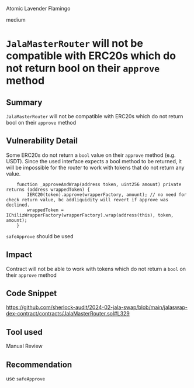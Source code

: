 Atomic Lavender Flamingo

medium

# `JalaMasterRouter` will not be compatible with ERC20s which do not return bool on their `approve` method

## Summary
`JalaMasterRouter` will not be compatible with ERC20s which do not return bool on their `approve` method 

## Vulnerability Detail
Some ERC20s do not return a `bool` value on their `approve` method (e.g. USDT). Since the used interface expects a bool method to be returned, it will be impossible for the router to work with tokens that do not return any value.

```solidity
    function _approveAndWrap(address token, uint256 amount) private returns (address wrappedToken) {
        IERC20(token).approve(wrapperFactory, amount); // no need for check return value, bc addliquidity will revert if approve was declined.
        wrappedToken = IChilizWrapperFactory(wrapperFactory).wrap(address(this), token, amount);
    }
```

`safeApprove` should be used 

## Impact
Contract will not be able to work with tokens which do not return a `bool` on their `approve` method

## Code Snippet
https://github.com/sherlock-audit/2024-02-jala-swap/blob/main/jalaswap-dex-contract/contracts/JalaMasterRouter.sol#L329

## Tool used

Manual Review

## Recommendation
use `safeApprove`
